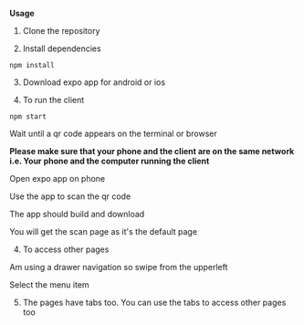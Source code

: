 **Usage**

1. Clone the repository

2. Install dependencies

```
npm install

```

3. Download expo app for android or ios

3. To run the client

```
npm start

```

Wait until a qr code appears on the terminal or browser

**Please make sure that your phone and the client are on the same network i.e. Your phone and the computer running the client**

Open expo app on phone

Use the app to scan the qr code

The app should build and download

You will get the scan page as it's the default page

4. To access other pages

Am using a drawer navigation so swipe from the upperleft

Select the menu item

5. The pages have tabs too. You can use the tabs to access other pages too